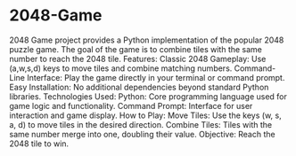 # 2048-Game
2048 Game project provides a Python implementation of the popular 2048 puzzle game. The goal of the game is to combine tiles with the same number to reach the 2048 tile.
Features:
Classic 2048 Gameplay: Use (a,w,s,d) keys to move tiles and combine matching numbers.
Command-Line Interface: Play the game directly in your terminal or command prompt.
Easy Installation: No additional dependencies beyond standard Python libraries.
Technologies Used:
Python: Core programming language used for game logic and functionality.
Command Prompt: Interface for user interaction and game display.
How to Play:
Move Tiles: Use the keys (w, s, a, d) to move tiles in the desired direction.
Combine Tiles: Tiles with the same number merge into one, doubling their value.
Objective: Reach the 2048 tile to win.
